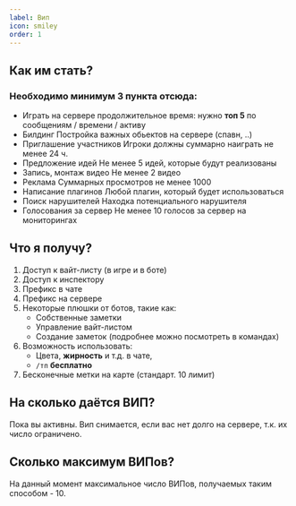 ```yaml
---
label: Вип
icon: smiley
order: 1
---
```


## Как им стать?

### Необходимо минимум 3 пункта отсюда:
-  Играть на сервере продолжительное время: нужно **топ 5** по сообщениям / времени / активу
- Билдинг
    Постройка важных обьектов на сервере (спавн, ..)
- Приглашение участников
    Игроки должны суммарно наиграть не менее 24 ч.
- Предложение идей
    Не менее 5 идей, которые будут реализованы
- Запись, монтаж видео
    Не менее 2 видео
- Реклама
    Суммарных просмотров не менее 1000
- Написание плагинов
    Любой плагин, который будет использоваться
- Поиск нарушителей
    Находка потенциального нарушителя
- Голосования за сервер
    Не менее 10 голосов за сервер на мониторингах

## Что я получу?

1. Доступ к вайт-листу
    (в игре и в боте)
2. Доступ к инспектору
3. Префикс в чате
4. Префикс на сервере
5. Некоторые плюшки от ботов, такие как:
    - Собственные заметки
    - Управление вайт-листом
    - Создание заметок
(подробнее можно посмотреть в командах)
6. Возможность использовать:
    - Цвета, **жирность** и т.д. в чате,
    - `/тп` **бесплатно**
7. Бесконечные метки на карте (стандарт. 10 лимит)

## На сколько даётся ВИП?

Пока вы активны. Вип снимается, если вас нет долго на сервере, т.к. их число ограничено.

## Сколько максимум ВИПов?

На данный момент максимальное число ВИПов, получаемых таким способом - 10.